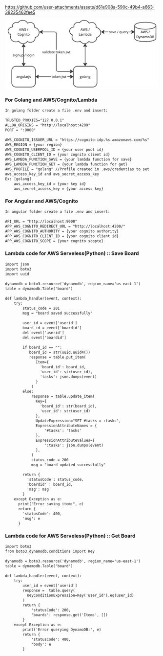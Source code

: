 https://github.com/user-attachments/assets/d61e908a-590c-49b4-a663-38235462fee5

![alt text](https://github.com/fabiose81/kanban-board/blob/master/kanban-board.jpg?raw=true)

### For Golang and AWS/Cognito/Lambda
    In golang folder create a file .env and insert:

    TRUSTED_PROXIES="127.0.0.1"
    ALLOW_ORIGINS = "http://localhost:4200"
    PORT = ":9000"
    
    AWS_COGNITO_ISSUER_URL = "https://cognito-idp.%s.amazonaws.com/%s"
    AWS_REGION = {your region}   
    AWS_COGNITO_USERPOOL_ID = {your user pool id}
    AWS_COGNITO_CLIENT_ID = {your cognito client id}
    AWS_LAMBDA_FUNCTION_SAVE = {your lambda function for save}
    AWS_LAMBDA_FUNCTION_GET = {your lambda function for get}
    AWS_PROFILE = "golang" //Profile created in .aws/credentias to set aws_access_key_id and aws_secret_access_key 
    Ex: [golang]
        aws_access_key_id = {your key id}
        aws_secret_access_key = {your access key}

### For Angular and AWS/Cognito
    In angular folder create a file .env and insert:

    API_URL = "http://localhost:9000"
    APP_AWS_COGNITO_REDIRECT_URL = "http://localhost:4200/"
    APP_AWS_COGNITO_AUTHORITY = {your cognito authority}
    APP_AWS_COGNITO_CLIENT_ID = {your cognito client id}
    APP_AWS_COGNITO_SCOPE = {your cognito scopte}

### Lambda code for AWS Serveless(Python) :: Save Board

    import json
    import boto3
    import uuid

    dynamodb = boto3.resource('dynamodb', region_name='us-east-1')
    table = dynamodb.Table('board')

    def lambda_handler(event, context):
        try:
            status_code = 201
            msg = "board saved successfully"

            user_id = event['userid']    
            board_id = event['boardid']
            del event['userid']
            del event['boardid']

            if board_id == "":
               board_id = str(uuid.uuid4())
               response = table.put_item(
                  Item={
                    'board_id': board_id,
                    'user_id': str(user_id),
                    'tasks': json.dumps(event)
                  }
                )
            else:
                response = table.update_item(
                  Key={
                    'board_id': str(board_id),
                    'user_id': str(user_id)                  
                  },
                  UpdateExpression="SET #tasks = :tasks",
                  ExpressionAttributeNames = {
                      '#tasks': 'tasks'
                  },
                  ExpressionAttributeValues={
                      ':tasks': json.dumps(event)
                  },
                )
                status_code = 200
                msg = "board updated successfully"
        
            return {
              'statusCode': status_code,
              'boardid' : board_id,
              'msg': msg
            }
        except Exception as e:
          print("Error saving item:", e)
          return {
            'statusCode': 400,
            'msg': e
          }


### Lambda code for AWS Serveless(Python) :: Get Board

    import boto3
    from boto3.dynamodb.conditions import Key

    dynamodb = boto3.resource('dynamodb', region_name='us-east-1')
    table = dynamodb.Table('board')

    def lambda_handler(event, context):
        try:     
            user_id = event['userid']
            response =  table.query(
              KeyConditionExpression=Key('user_id').eq(user_id)
            )
            return {
                'statusCode': 200,
                'boards': response.get('Items', [])
            }
        except Exception as e:
            print('Error querying DynamoDB:', e)
            return {
                'statusCode': 400,
                'body': e
            }
